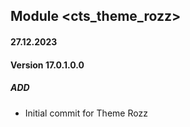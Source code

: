 ## Module <cts_theme_rozz>

#### 27.12.2023
#### Version 17.0.1.0.0
##### ADD
- Initial commit for Theme Rozz
